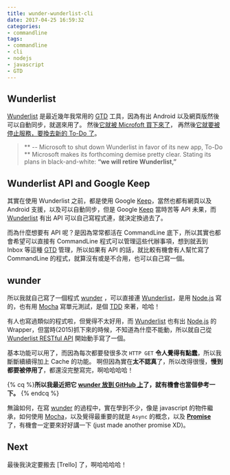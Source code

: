 ```yaml
---
title: wunder-wunderlist-cli
date: 2017-04-25 16:59:32
categories:
- commandline
tags:
- commandline
- cli
- nodejs
- javascript
- GTD
---
```


## Wunderlist

[Wunderlist] 是最近幾年我常用的 [GTD] 工具，因為有出 Android 以及網頁版然後可以自動同步，就選來用了。
然後[它就被 Microfoft 買下來了](http://technews.tw/2015/06/03/microsoft-buys-german-to-do-list-startup-6wunderkinder/)，
再然後[它就要被停止服務，要換去新的 To-Do 了](https://techcrunch.com/2017/04/19/microsoft-to-shut-down-wunderlist-in-favor-of-its-new-app-to-do/)。

<!-- more -->
> ** -- Microsoft to shut down Wunderlist in favor of its new app, To-Do **
> Microsoft makes its forthcoming demise pretty clear.
> Stating its plans in black-and-white: **“we will retire Wunderlist,”**


## Wunderlist API and Google Keep

其實在使用 Wunderlist 之前，都是使用 Google [Keep]，當然也都有網頁以及 Android 支援，以及可以自動同步，但是 Google [Keep] 當時苦等 API 未果，而 [Wunderlist] 有出 API 可以自己寫程式連，就決定換過去了。

而為什麼想要有 API 呢？是因為常常都活在 CommandLine 底下，所以其實也都會希望可以直接有 CommandLine 程式可以管理這些代辦事項，想到就丟到 Inbox 等這種 [GTD] 管理，所以如果有 API 的話，就比較有機會有人幫忙寫了 CommandLine 的程式，就算沒有或是不合用，也可以自己寫一個。


## wunder

所以我就自己寫了一個程式 [wunder] ，可以直接連 [Wunderlist]，是用 [Node.js] 寫的，也有用 [Mocha] 寫單元測試，是個 [TDD] 來著，哈哈！

有人也寫過類似的程式啦，但覺得不太好用，而 [Wunderlist] 也有出 [Node.js] 的 Wrapper，但當時(2015)抓下來的時候，不知道為什麼不能動，所以就自己從 [Wunderlist RESTful API] 開始動手寫了一個。

基本功能可以用了，而因為每次都要發很多次 `HTTP GET` **令人覺得有點蠢**，所以我斷斷續續得加上 Cache 的功能。
啊但因為實在**太不認真**了，所以改得很慢，**慢到都要被停用了**，都還沒完整寫完，啊哈哈哈哈！

{% cq %}**所以我最近把它 [wunder 放到 GitHub 上](https://github.com/yumaokao/wunder)了，就有機會也當個參考一下。** {% endcq %}

無論如何，在寫 [wunder] 的過程中，實在學到不少，像是 javascript 的物件繼承，如何使用 [Mocha]，以及覺得最重要的就是 `Async` 的概念，以及 **[Promise]** 了，有機會一定要來好好講一下 (just made another promise XD)。


## Next

最後我決定要搬去 [Trello] 了，啊哈哈哈哈！

[Wunderlist]: (https://www.wunderlist.com/)
[GTD]: (https://en.wikipedia.org/wiki/Getting_Things_Done)
[Keep]: (https://keep.google.com/)
[wunder]: (https://github.com/yumaokao/wunder)
[Node.js]: (https://nodejs.org/en/)
[Mocha]: (https://mochajs.org/)
[TDD]: (https://en.wikipedia.org/wiki/Test-driven_development)
[Wunderlist RESTful API]: (https://developer.wunderlist.com/documentation)
[Promise]: (http://bluebirdjs.com/docs/getting-started.html)
